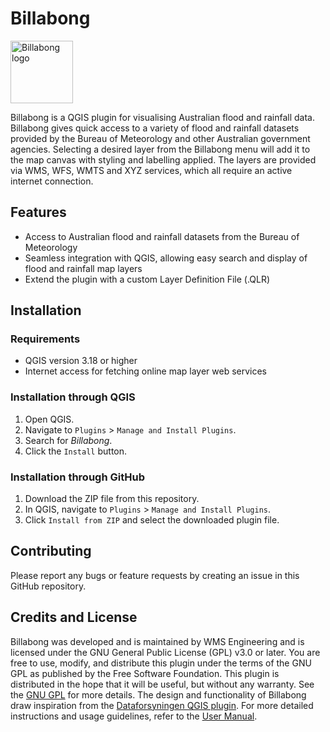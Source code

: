 # Billabong

<img src="https://github.com/lmillard79/Billabong/blob/main/img/icon.png?raw=true" alt="Billabong logo" height="100">

Billabong is a QGIS plugin for visualising Australian flood and rainfall data. Billabong gives quick access to a variety of flood and rainfall datasets provided by the Bureau of Meteorology and other Australian government agencies. Selecting a desired layer from the Billabong menu will add it to the map canvas with styling and labelling applied. The layers are provided via WMS, WFS, WMTS and XYZ services, which all require an active internet connection.

## Features

- Access to Australian flood and rainfall datasets from the Bureau of Meteorology
- Seamless integration with QGIS, allowing easy search and display of flood and rainfall map layers
- Extend the plugin with a custom Layer Definition File (.QLR)

## Installation

### Requirements

- QGIS version 3.18 or higher
- Internet access for fetching online map layer web services

### Installation through QGIS

1. Open QGIS.
2. Navigate to `Plugins` > `Manage and Install Plugins`.
3. Search for *Billabong*.
4. Click the `Install` button.

### Installation through GitHub

1. Download the ZIP file from this repository.
2. In QGIS, navigate to `Plugins` > `Manage and Install Plugins`.
3. Click `Install from ZIP` and select the downloaded plugin file.

## Contributing

Please report any bugs or feature requests by creating an issue in this GitHub repository.

## Credits and License

Billabong was developed and is maintained by WMS Engineering and is licensed under the GNU General Public License (GPL) v3.0 or later. You are free to use, modify, and distribute this plugin under the terms of the GNU GPL as published by the Free Software Foundation. This plugin is distributed in the hope that it will be useful, but without any warranty. See the [GNU GPL](https://www.gnu.org/licenses/) for more details.
The design and functionality of Billabong draw inspiration from the [Dataforsyningen QGIS plugin](https://github.com/SDFIdk/Qgis-dataforsyningen).
For more detailed instructions and usage guidelines, refer to the [User Manual](https://wms-engineering.github.io/Billabong/).
